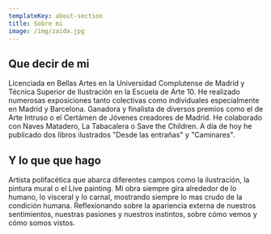 ```yaml
---
templateKey: about-section
title: Sobre mi
image: /img/zaida.jpg
---
```

## Que decir de mi

Licenciada en Bellas Artes en la Universidad Complutense de Madrid y Técnica Superior de Ilustración en la Escuela de Arte 10. He realizado numerosas exposiciones tanto colectivas como individuales especialmente en Madrid y Barcelona. Ganadora y finalista de diversos premios como el de Arte Intruso o el Certámen de Jóvenes creadores de Madrid. He colaborado con Naves Matadero, La Tabacalera o Save the Children. A día de hoy he publicado dos libros ilustrados "Desde las entrañas" y "Caminares".

## Y lo que que hago

Artista polifacética que abarca diferentes campos como la ilustración, la pintura mural o el Live painting. Mi obra siempre gira alrededor de lo humano, lo visceral y lo carnal, mostrando siempre lo mas crudo de la condición humana. Reflexionando sobre la apariencia externa de nuestros sentimientos, nuestras pasiones y nuestros instintos, sobre cómo vemos y cómo somos vistos.
